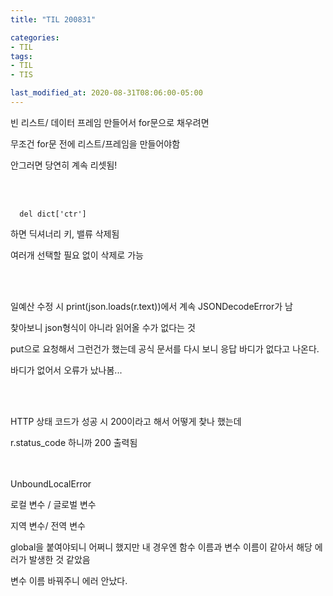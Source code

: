 ```yaml
---
title: "TIL 200831"

categories:
- TIL
tags:
- TIL
- TIS

last_modified_at: 2020-08-31T08:06:00-05:00
---
```


빈 리스트/ 데이터 프레임 만들어서 for문으로 채우려면

무조건 for문 전에 리스트/프레임을 만들어야함

안그러면 당연히 계속 리셋됨!

<br/>
<br/>

      del dict['ctr']
      
하면 딕셔너리 키, 밸류 삭제됨

여러개 선택할 필요 없이 삭제로 가능

<br/>
<br/>

일예산 수정 시 print(json.loads(r.text))에서 계속 JSONDecodeError가 남

찾아보니 json형식이 아니라 읽어올 수가 없다는 것

put으로 요청해서 그런건가 했는데 공식 문서를 다시 보니 응답 바디가 없다고 나온다.

바디가 없어서 오류가 났나봄...


<br/>
<br/>

HTTP 상태 코드가 성공 시 200이라고 해서 어떻게 찾나 했는데 

r.status_code 하니까 200 출력됨

<br/>
<br/>
UnboundLocalError

로컬 변수 / 글로벌 변수

지역 변수/ 전역 변수

global을 붙여야되니 어쩌니 했지만 내 경우엔 함수 이름과 변수 이름이 같아서 해당 에러가 발생한 것 같았음

변수 이름 바꿔주니 에러 안났다.
